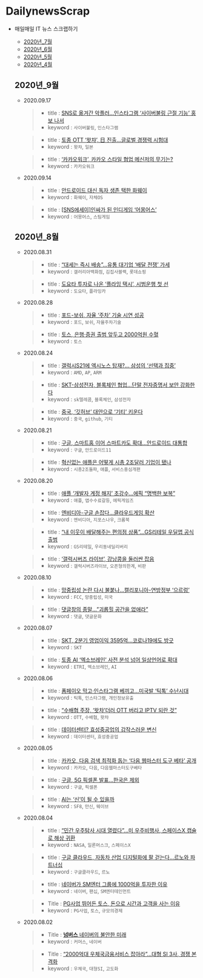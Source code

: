 # DailynewsScrap

  - 매일매일 IT 뉴스 스크랩하기
    - [2020년_7월](https://github.com/wjdrhkd456/DailynewsScrap/blob/master/2020%EB%85%84_7%EC%9B%94.md)
    - [2020년_6월](https://github.com/wjdrhkd456/DailynewsScrap/blob/master/2020%EB%85%84_6%EC%9B%94.md)
    - [2020년_5월](https://github.com/wjdrhkd456/DailynewsScrap/blob/master/2020%EB%85%84_5%EC%9B%94.md)
    - [2020년_4월](https://github.com/wjdrhkd456/DailynewsScrap/blob/master/2020%EB%85%84_4%EC%9B%94.md)
   
    ## 2020년_9월
    
    - 2020.09.17
      >- title : [SNS로 옮겨간 악플러…인스타그램 ‘사이버불링 근절 기능’ 홍보 나서](http://www.bloter.net/archives/405807)
      >- keyword : `사이버불링`, `인스타그램`
    
      >- title : [토종 OTT ‘왓챠’, 日 진출…글로벌 경쟁력 시험대](http://www.bloter.net/archives/405949)
      >- keyword : `왓챠`, `일본`
    
      >- title : [‘카카오워크’, 카카오 스타일 협업 메신저의 무기는?](http://www.bloter.net/archives/406037)
      >- keyword : `카카오워크`
    
    - 2020.09.14
      >- title : [안드로이드 대신 독자 생존 택한 화웨이](http://www.bloter.net/archives/405355)
      >- keyword : `화웨이`, `자체OS`
    
      >- title : [[SNS에세이]인싸가 된 인디게임 ‘어몽어스’](http://www.bloter.net/archives/405539)
      >- keyword : `어몽어스`, `스팀게임`
   
    ## 2020년_8월
    
    - 2020.08.31
      >- title : [“대세는 즉시 배송”…유통 대기업 ‘배달 전쟁’ 가세](http://www.bloter.net/archives/402921)
      >- keyword : `갤러리아백화점`, `김집사블랙`, `롯데쇼핑`
    
      >- title : [도요타 투자로 나온 ‘플라잉 택시’, 시범운행 첫 선](http://www.bloter.net/archives/402938)
      >- keyword : `도요타`, `플라잉카`
    
    - 2020.08.28
      >- title : [포드-보쉬, 자율 ‘주차’ 기술 시연 성공](http://www.bloter.net/archives/402639)
      >- keyword : `포드`, `보쉬`, `자율주차기술`
    
      >- title : [토스, 은행·증권 출범 앞두고 2000억원 수혈](http://www.bloter.net/archives/402673)
      >- keyword : `토스`
    
    - 2020.08.24
      >- title : [갤럭시S21에 엑시노스 탑재?… 삼성의 ‘선택과 집중’](http://www.bloter.net/archives/401663)
      >- keyword : `AMD`, `AP`, `ARM`
    
      >- title : [SKT-삼성전자, 블록체인 협업…단말 전자증명서 보안 강화한다](http://www.bloter.net/archives/401700)
      >- keyword : `sk텔레콤`, `블록체인`, `삼성전자`
    
      >- title : [중국, ‘깃허브’ 대안으로 ‘기티’ 키운다](http://www.bloter.net/archives/401738)
      >- keyword : `중국`, `github`, `기티`
    
    - 2020.08.21
      >- title : [구글, 스마트홈 이어 스마트카도 확대…안드로이드 대통합](http://www.bloter.net/archives/401555)
      >- keyword : `구글`, `안드로이드11`
    
      >- title : [혁신없는 애플은 어떻게 시총 2조달러 기업이 됐나](http://www.bloter.net/archives/401502)
      >- keyword : `시총2조돌파`, `애플`, `서비스중심개편`
    
    - 2020.08.20
      >- title : [애플 ‘개발자 계정 해지’ 초강수…에픽 “명백한 보복”](http://www.bloter.net/archives/401092)
      >- keyword : `애플`, `앱수수료갈등`, `에픽게임즈`
    
      >- title : [엔비디아-구글 손잡다…클라우드게임 확산](http://www.bloter.net/archives/401185)
      >- keyword : `엔비디아`, `지포스나우`, `크롬북`
    
      >- title : [“내 이웃이 배달해주는 편의점 상품”…GS리테일 우딜앱 공식 출범](http://www.bloter.net/archives/401277)
      >- keyword : `GS리테일`, `우리동네딜리버리`
    
      >- title : [‘갤럭시버즈 라이브’, 강낭콩을 둘러싼 잡음](http://www.bloter.net/archives/401287)
      >- keyword : `갤럭시버즈라이브`, `오픈형의한계`, `비판`
    
    - 2020.08.10
      >- title : [망중립성 논란 다시 불붙나…캘리포니아-연방정부 ‘으르렁’](http://www.bloter.net/archives/400012)
      >- keyword : `FCC`, `망중립성`, `미국`
    
      >- title : [댓글창의 종말…”괴롭힐 공간을 없애라”](http://www.bloter.net/archives/399986)
      >- keyword : `댓글`, `댓글문화`
    
    - 2020.08.07
      >- title : [SKT, 2분기 영업이익 3595억…코로나19에도 방긋](http://www.bloter.net/archives/399505)
      >- keyword : `SKT`
      
      >- title : [토종 AI ‘엑소브레인’ 사전 분석 넘어 일상언어로 확대](http://www.bloter.net/archives/399455)
      >- keyword : `ETRI`, `엑소브레인`, `AI`
    
    - 2020.08.06
      >- title : [폼페이오 막고·인스타그램 베끼고…미국발 ‘틱톡’ 수난시대](http://www.bloter.net/archives/399438)
      >- keyword : `틱톡`, `인스타그램`, `개인정보유출`
    
      >- title : [“수배협 주장, ‘왓챠’더러 OTT 버리고 IPTV 되란 것”](http://www.bloter.net/archives/399394)
      >- keyword : `OTT`, `수배협`, `왓챠`
    
      >- title : [데이터센터? 효성중공업의 갑작스러운 변신](http://www.bloter.net/archives/399359)
      >- keyword : `데이터센터`, `효성중공업`
      
    - 2020.08.05
      >- title : [카카오, 다음 검색 최적화 돕는 ‘다음 웹마스터 도구 베타’ 공개](http://www.bloter.net/archives/399136)
      >- keyword : `카카오`, `다음`, `다음웹마스터도구베타`
    
      >- title : [구글, 5G 픽셀폰 발표…한국은 제외](http://www.bloter.net/archives/399234)
      >- keyword : `구글`, `픽셀폰`
    
      >- title : [AI는 ‘신’이 될 수 있을까](http://www.bloter.net/archives/399161)
      >- keyword : `SF8`, `만신`, `웨이브`
    
    - 2020.08.04
      >- title : [“민간 우주탐사 시대 열렸다”…미 우주비행사, 스페이스X 캡슐로 해상 귀환](http://www.bloter.net/archives/398878)
      >- keyword : `NASA`, `일론머스크`, `스페이스X`
    
      >- title : [구글 클라우드, 자동차 산업 디지털화에 팔 걷는다…르노와 파트너십](http://www.bloter.net/archives/398998)
      >- keyword : `구글클라우드`, `르노`
    
      >- title : [네이버가 SM엔터 그룹에 1000억을 투자한 이유](http://www.bloter.net/archives/399010)
      >- keyword : `네이버`, `팬십`, `SM엔터테인먼트`
    
      >- Title : [PG사업 뛰어든 토스, 돈으로 시간과 고객을 사는 이유](http://www.bloter.net/archives/398968)
      >- keyword : `PG사업`, `토스`, `규모의경제`
    
    - 2020.08.02
      >- Title : [**넘버스** 네이버의 불안한 미래](http://www.bloter.net/archives/398683)
      >- keyword : `커머스`, `네이버`
    
      >- Title : [“2000억대 우체국금융서비스 잡아라”…대형 SI 3사, 경쟁 본격화](http://www.bloter.net/archives/398848)
      >- keyword : `우체국`, `대형SI`, `고도화`
